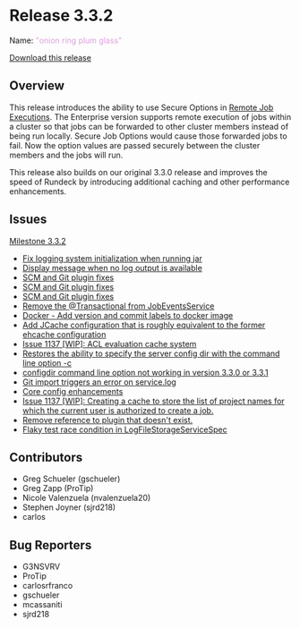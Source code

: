 # Release 3.3.2

Name: <span style="color: plum"><span class="glyphicon glyphicon-glass"></span> "onion ring plum glass"</span>

[Download this release](https://download.rundeck.com/3.3.2/index.html)

## Overview
This release introduces the ability to use Secure Options in [Remote Job Executions](https://docs.rundeck.com/docs/administration/configuration/remote-job-execution.html).  The Enterprise version supports remote execution of jobs within a cluster so that jobs can be forwarded to other cluster members instead of being run locally.  Secure Job Options would cause those forwarded jobs to fail.  Now the option values are passed securely between the cluster members and the jobs will run.  

This release also builds on our original 3.3.0 release and improves the speed of Rundeck by introducing additional caching and other performance enhancements.


## Issues

[Milestone 3.3.2](https://github.com/rundeck/rundeck/milestone/150)

* [Fix logging system initialization when running jar](https://github.com/rundeck/rundeck/pull/6369)
* [Display message when no log output is available](https://github.com/rundeck/rundeck/pull/6356)
* [SCM and Git plugin fixes](https://github.com/rundeck/rundeck/pull/6353)
* [SCM and Git plugin fixes](https://github.com/rundeck/rundeck/pull/6350)
* [SCM and Git plugin fixes](https://github.com/rundeck/rundeck/issues/6349)
* [Remove the @Transactional from JobEventsService](https://github.com/rundeck/rundeck/pull/6347)
* [Docker - Add version and commit labels to docker image](https://github.com/rundeck/rundeck/pull/6342)
* [Add JCache configuration that is roughly equivalent to the former ehcache configuration](https://github.com/rundeck/rundeck/pull/6339)
* [Issue 1137 \[WIP\]: ACL evaluation cache system](https://github.com/rundeck/rundeck/pull/6331)
* [Restores the ability to specify the server config dir with the command line option -c](https://github.com/rundeck/rundeck/pull/6329)
* [configdir command line option not working in version 3.3.0 or 3.3.1](https://github.com/rundeck/rundeck/issues/6327)
* [Git import triggers an error on service.log](https://github.com/rundeck/rundeck/issues/6310)
* [Core config enhancements](https://github.com/rundeck/rundeck/pull/6301)
* [Issue 1137 \[WIP\]: Creating a cache to store the list of project names for which the current user is authorized to create a job.](https://github.com/rundeck/rundeck/pull/6298)
* [Remove reference to plugin that doesn't exist.](https://github.com/rundeck/rundeck/pull/6297)
* [Flaky test race condition in LogFileStorageServiceSpec](https://github.com/rundeck/rundeck/pull/6285)

## Contributors

* Greg Schueler (gschueler)
* Greg Zapp (ProTip)
* Nicole Valenzuela (nvalenzuela20)
* Stephen Joyner (sjrd218)
* carlos

## Bug Reporters

* G3NSVRV
* ProTip
* carlosrfranco
* gschueler
* mcassaniti
* sjrd218
